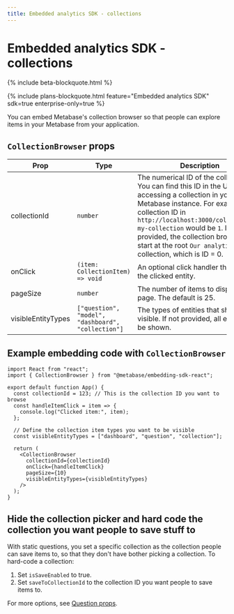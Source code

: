 ```yaml
---
title: Embedded analytics SDK - collections
---
```


# Embedded analytics SDK - collections

{% include beta-blockquote.html %}

{% include plans-blockquote.html feature="Embedded analytics SDK" sdk=true enterprise-only=true %}

You can embed Metabase's collection browser so that people can explore items in your Metabase from your application.

## `CollectionBrowser` props

| Prop               | Type                                               | Description                                                                                                                                                                                                                                                                                                                                    |
| ------------------ | -------------------------------------------------- | ---------------------------------------------------------------------------------------------------------------------------------------------------------------------------------------------------------------------------------------------------------------------------------------------------------------------------------------------- |
| collectionId       | `number`                                           | The numerical ID of the collection. You can find this ID in the URL when accessing a collection in your Metabase instance. For example, the collection ID in `http://localhost:3000/collection/1-my-collection` would be `1`. If no ID is provided, the collection browser will start at the root `Our analytics` collection, which is ID = 0. |
| onClick            | `(item: CollectionItem) => void`                   | An optional click handler that emits the clicked entity.                                                                                                                                                                                                                                                                                       |
| pageSize           | `number`                                           | The number of items to display per page. The default is 25.                                                                                                                                                                                                                                                                                    |
| visibleEntityTypes | `["question", "model", "dashboard", "collection"]` | The types of entities that should be visible. If not provided, all entities will be shown.                                                                                                                                                                                                                                                     |

## Example embedding code with `CollectionBrowser`

```tsx
import React from "react";
import { CollectionBrowser } from "@metabase/embedding-sdk-react";

export default function App() {
  const collectionId = 123; // This is the collection ID you want to browse
  const handleItemClick = item => {
    console.log("Clicked item:", item);
  };

  // Define the collection item types you want to be visible
  const visibleEntityTypes = ["dashboard", "question", "collection"];

  return (
    <CollectionBrowser
      collectionId={collectionId}
      onClick={handleItemClick}
      pageSize={10}
      visibleEntityTypes={visibleEntityTypes}
    />
  );
}
```

## Hide the collection picker and hard code the collection you want people to save stuff to

With static questions, you set a specific collection as the collection people can save items to, so that they don't have bother picking a collection. To hard-code a collection:

1. Set `isSaveEnabled` to true.
2. Set `saveToCollectionId` to the collection ID you want people to save items to.

For more options, see [Question props](../questions.md#question-props).
